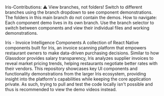 Iris-Contributions:
⚠️ View branches, not folders! Switch to different branches using the branch dropdown to see component demonstrations. The folders in this main branch do not contain the demos.
How to navigate: Each component demo lives in its own branch. Use the branch selector to switch between components and view their individual files and working demonstrations.

Iris - Invoice Intelligence Components
A collection of React Native components built for Iris, an invoice scanning platform that empowers restaurant owners to make data-driven purchasing decisions. Similar to how Glassdoor provides salary transparency, Iris analyzes supplier invoices to reveal market pricing trends, helping restaurants negotiate better rates with their vendors.
This repository showcases key UI components and functionality demonstrations from the larger Iris ecosystem, providing insight into the platform's capabilities while keeping the core application private. As such, trying to pull and test the code locally isn't possible and thus is recommended to view the demo videos instead.
